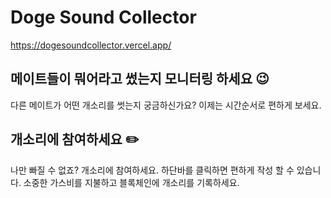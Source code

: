 # Doge Sound Collector
https://dogesoundcollector.vercel.app/

## 메이트들이 뭐어라고 썼는지 모니터링 하세요 😉

다른 메이트가 어떤 개소리를 썻는지 궁금하신가요? 이제는 시간순서로 편하게 보세요.

## 개소리에 참여하세요 ✏️

나만 빠질 수 없죠? 개소리에 참여하세요.
하단바를 클릭하면 편하게 작성 할 수 있습니다.
소중한 가스비를 지불하고 블록체인에 개소리를 기록하세요.
